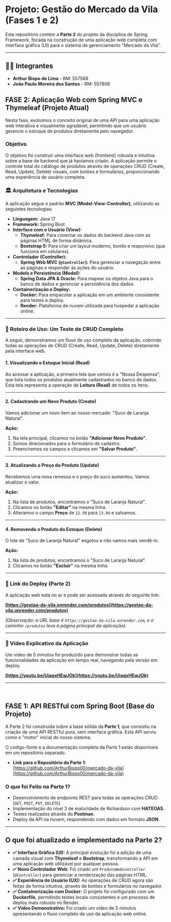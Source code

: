 # Projeto: Gestão do Mercado da Vila (Fases 1 e 2)

Este repositório contém a **Parte 2** do projeto da disciplina de Spring Framework, focada na construção de uma aplicação web completa com interface gráfica (UI) para o sistema de gerenciamento "Mercado da Vila".

---
## 👨‍💻 Integrantes

-   **Arthur Bispo de Lima** - RM: 557568
-   **João Paulo Moreira dos Santos** - RM: 557808

##  FASE 2: Aplicação Web com Spring MVC e Thymeleaf (Projeto Atual)

Nesta fase, evoluímos o conceito original de uma API para uma aplicação web interativa e visualmente agradável, permitindo que um usuário gerencie o estoque de produtos diretamente pelo navegador.

### Objetivo
O objetivo foi construir uma interface web (frontend) robusta e intuitiva sobre a base de backend que já havíamos criado. A aplicação permite o controle total do catálogo de produtos através de operações CRUD (Create, Read, Update, Delete) visuais, com botões e formulários, proporcionando uma experiência de usuário completa.

### 🏛️ Arquitetura e Tecnologias
A aplicação segue o padrão **MVC (Model-View-Controller)**, utilizando as seguintes tecnologias:

- **Linguagem:** Java 17
- **Framework:** Spring Boot
- **Interface com o Usuário (View):**
    - **Thymeleaf:** Para conectar os dados do backend Java com as páginas HTML de forma dinâmica.
    - **Bootstrap 5:** Para criar um layout moderno, bonito e responsivo (que funciona em celulares).
- **Controlador (Controller):**
    - **Spring Web MVC (`@Controller`):** Para gerenciar a navegação entre as páginas e responder às ações do usuário.
- **Modelo e Persistência (Model):**
    - **Spring Data JPA & Oracle:** Para mapear os objetos Java para o banco de dados e gerenciar a persistência dos dados.
- **Containerização e Deploy:**
    - **Docker:** Para empacotar a aplicação em um ambiente consistente para testes e deploy.
    - **Render:** Plataforma de nuvem utilizada para hospedar a aplicação online.

---
### 📖 Roteiro de Uso: Um Teste de CRUD Completo

A seguir, demonstramos um fluxo de uso completo da aplicação, cobrindo todas as operações de CRUD (Create, Read, Update, Delete) diretamente pela interface web.

#### **1. Visualizando o Estoque Inicial (Read)**
Ao acessar a aplicação, a primeira tela que vemos é a "Nossa Despensa", que lista todos os produtos atualmente cadastrados no banco de dados. Esta tela representa a operação de **Leitura (Read)** de todos os itens.

---
#### **2. Cadastrando um Novo Produto (Create)**
Vamos adicionar um novo item ao nosso mercado: "Suco de Laranja Natural".

**Ação:**
1.  Na tela principal, clicamos no botão **"Adicionar Novo Produto"**.
2.  Somos direcionados para o formulário de cadastro.
3.  Preenchemos os campos e clicamos em **"Salvar Produto"**.


---
#### **3. Atualizando o Preço do Produto (Update)**
Recebemos uma nova remessa e o preço do suco aumentou. Vamos atualizar o valor.

**Ação:**
1.  Na lista de produtos, encontramos o "Suco de Laranja Natural".
2.  Clicamos no botão **"Editar"** na mesma linha.
3.  Alteramos o campo **Preço** de `12.50` para `13.99` e salvamos.


---
#### **4. Removendo o Produto do Estoque (Delete)**
O lote de "Suco de Laranja Natural" esgotou e não vamos mais vendê-lo.

**Ação:**
1.  Na lista de produtos, encontramos o "Suco de Laranja Natural".
2.  Clicamos no botão **"Excluir"** na mesma linha.


---
### 🔗 Link do Deploy (Parte 2)

A aplicação web está no ar e pode ser acessada através do seguinte link:

**[https://gestao-da-vila.onrender.com/produtos](https://gestao-da-vila.onrender.com/produtos)**

*(Observação: a URL base é `https://gestao-da-vila.onrender.com`, e o caminho `/produtos` leva à página principal da aplicação).*

---
### 🎥 Vídeo Explicativo da Aplicação

Um vídeo de 5 minutos foi produzido para demonstrar todas as funcionalidades da aplicação em tempo real, navegando pela versão em deploy.

**[https://youtu.be/UiaqxHEwJOk](https://youtu.be/UiaqxHEwJOk)**

---
<br>

## FASE 1: API RESTful com Spring Boot (Base do Projeto)

A Parte 2 foi construída sobre a base sólida da **Parte 1**, que consistiu na criação de uma API RESTful pura, sem interface gráfica. Esta API serviu como o "motor" inicial do nosso sistema.

O código-fonte e a documentação completa da Parte 1 estão disponíveis em um repositório separado.

- **Link para o Repositório da Parte 1:** [https://github.com/ArthurBispo00/mercado-da-vila](https://github.com/ArthurBispo00/mercado-da-vila)

### O que foi Feito na Parte 1?
-   Desenvolvimento de endpoints REST para todas as operações CRUD (`GET`, `POST`, `PUT`, `DELETE`).
-   Implementação do nível 3 de maturidade de Richardson com **HATEOAS**.
-   Testes realizados através do **Postman**.
-   Deploy da API na nuvem, respondendo com dados em formato **JSON**.

---
## O que foi atualizado e implementado na Parte 2?

- **✅ Interface Gráfica (UI):** A principal evolução foi a adição de uma camada visual com **Thymeleaf** e **Bootstrap**, transformando a API em uma aplicação web utilizável por qualquer pessoa.
- **✅ Novo Controlador Web:** Foi criado um `ProdutoWebController` (`@Controller`) para gerenciar a renderização das páginas HTML.
- **✅ Experiência do Usuário (UX):** As operações de CRUD agora são feitas de forma intuitiva, através de botões e formulários no navegador.
- **✅ Containerização com Docker:** O projeto foi configurado com um **Dockerfile**, permitindo testes locais consistentes e um processo de deploy mais robusto no Render.
- **✅ Vídeo Demonstrativo:** Foi criado um vídeo de 5 minutos apresentando o fluxo completo de uso da aplicação web online.